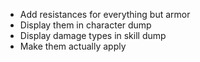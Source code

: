 - Add resistances for everything but armor
- Display them in character dump
- Display damage types in skill dump
- Make them actually apply
